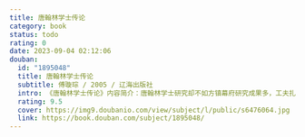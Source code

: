 ```yaml
---
title: 唐翰林学士传论
category: book
status: todo
rating: 0
date: 2023-09-04 02:12:06
douban:
  id: "1895048"
  title: 唐翰林学士传论
  subtitle: 傅璇琮 / 2005 / 辽海出版社
  intro: 《唐翰林学士传论》内容简介：唐翰林学士研究却不如方镇幕府研究成果多，工夫扎实。已有的论著，则大多属于史学研究，有些则偏向于宏观角度，对唐代翰林学士的政治作用作过高失实的估价。这当然还可另作专题探讨。问题是，很长时期，还没有像研究唐代科举与文学、唐代幕府与文学那样，把重点放在当时文士即知识分子的生活境遇与心理状态，并以此为中介环节，把它与文学沟通起来，以便进一步研究唐代文学进展的文化环境。
  rating: 9.5
  cover: https://img9.doubanio.com/view/subject/l/public/s6476064.jpg
  link: https://book.douban.com/subject/1895048/
---
```


